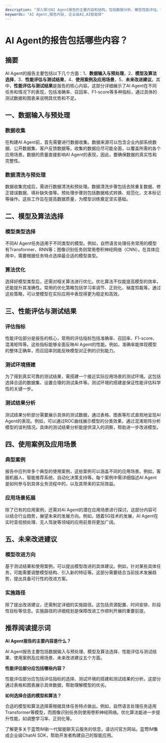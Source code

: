 ```yaml
---
description: "深入探讨AI Agent报告的主要内容和结构，包括数据分析、模型性能评估、使用案例等关键部分。"
keywords: "AI Agent,报告内容, 企业级AI,AI智能体"
---
```

# AI Agent的报告包括哪些内容？

## 摘要

AI Agent的报告主要包括以下几个方面：1、**数据输入与预处理**，2、**模型及算法选择**，3、**性能评估与测试结果**，4、**使用案例及应用场景**，5、**未来改进建议**。其中，**性能评估与测试结果**是报告的核心内容。这部分详细展示了AI Agent在不同任务和情况下的表现，包括准确率、召回率、F1-score等多种指标，通过具体的测试数据和图表来说明其优势和不足。

## 一、数据输入与预处理

### 数据收集

在构建AI Agent前，首先需要进行数据收集。数据来源可以包含企业内部系统数据、公开数据集、客户反馈数据等。收集的数据应尽可能全面，以覆盖所需的各个应用场景。数据的质量直接影响AI Agent的表现，因此，要确保数据的真实性和完整性。

### 数据清洗与预处理

数据收集完成后，需进行数据清洗和预处理。数据清洗步骤包括去除重复数据、修正错误数据、填补缺失值等。预处理步骤则包括数据格式转换、规范化、文本标记等操作。这些工作旨在提高数据质量，为模型训练奠定坚实基础。

## 二、模型及算法选择

### 模型类型选择

不同AI Agent任务适用于不同类型的模型。例如，自然语言处理任务常用的模型有Transformer、RNN等；图像识别任务则常用卷积神经网络（CNN）。在具体应用中，需要根据任务特点选择最合适的模型类型。

### 算法优化

选择好模型类型后，还需对相关算法进行优化。优化算法不仅能提高模型的效率，还能提升其准确性。常用的优化策略包括学习率调节、正则化、梯度剪裁等。通过这些策略，可以使模型在实际应用中表现得更为稳定和高效。

## 三、性能评估与测试结果

### 评估指标

性能评估部分是报告的核心，常用的评估指标包括准确率、召回率、F1-score、混淆矩阵等。这些指标能够全面反映AI Agent的性能。例如，准确率能体现模型的整体正确率，而召回率则能反映模型对正例的识别能力。

### 测试环境搭建

为了得到真实可靠的测试结果，需搭建一个接近实际应用场景的测试环境。这包括选择合适的数据集、设置合理的测试条件等。测试环境的搭建是保证性能评估科学性的关键一步。

### 测试结果分析

测试结果分析部分需要展示具体的测试数据，通过表格、图表等形式直观地呈现AI Agent的表现。例如，可以通过ROC曲线展示模型的分类效果，通过混淆矩阵分析模型的误判情况。具体的测试结果分析能提供深入的洞察，帮助进一步改进模型。

## 四、使用案例及应用场景

### 典型案例

报告中应列举多个典型的使用案例，这些案例可以涵盖不同的应用场景。例如，客服机器人、智能推荐系统、自动化决策支持等。每个案例中需详细描述AI Agent是如何参与到具体业务流程中的，以及其带来的实际效益。

### 应用场景拓展

除了已有的应用案例，还需对AI Agent的潜在应用场景进行探讨。这部分内容可以结合行业趋势，展望未来的发展方向。例如，随着5G技术的发展，AI Agent在实时音视频处理、无人驾驶等领域的应用前景将更加广阔。

## 五、未来改进建议

### 模型改进方向

基于测试结果和使用案例，可以提出模型改进的具体建议。例如，针对某些具体任务，可能需要调整模型结构、引入新的特征等。这部分需要结合当前技术发展趋势，提出具备可行性的改进方案。

### 实施路径

除了提出改进建议，还需制定详细的实施路径。这包括资源配置、时间安排、阶段性目标等信息。实施路径的详细规划是保障改进工作顺利开展的重要前提。

## 推荐阅读提示词

**AI Agent报告的主要内容是什么？**

AI Agent报告主要包括数据输入与预处理、模型及算法选择、性能评估与测试结果、使用案例及应用场景、未来改进建议五个方面。

**性能评估部分应包括哪些内容？**

性能评估部分应包括评估指标的选择、测试环境的搭建和测试结果的分析。这部分通过表格和图表展示具体数据，帮助理解模型的优劣。

**如何选择合适的模型和算法？**

合适的模型和算法选择需根据具体任务特点做出。例如，自然语言处理任务适用Transformer等模型，而图像识别任务则使用卷积神经网络。优化算法能进一步提升性能，如调整学习率、正则化等。

了解更多关于蓝莺IM新一代智能聊天云服务的信息，请访问官方网站。蓝莺IM集成企业级ChatAI SDK，帮助开发者构建自己的智能应用。
